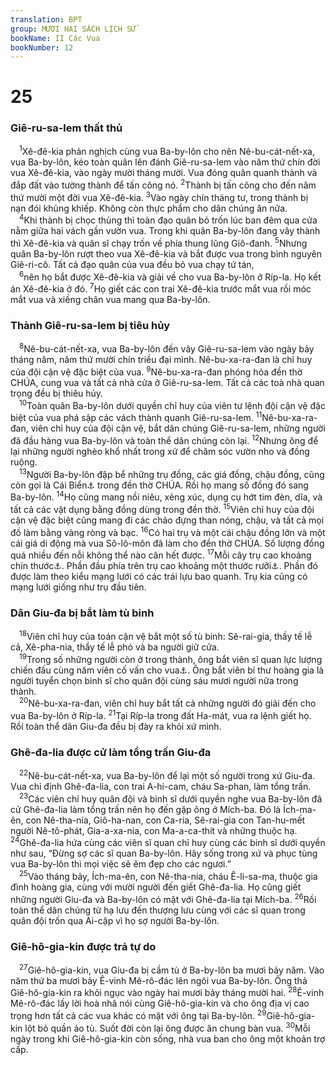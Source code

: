 ```yaml
---
translation: BPT
group: MƯƠI HAI SÁCH LỊCH SỬ
bookName: II Các Vua 
bookNumber: 12
---
```


<div class="title"><h1>25</h1><h3>Giê-ru-sa-lem thất thủ</h3></div>
<span class="verse 2vua_25_1"> <sup>1</sup>Xê-đê-kia phản nghịch cùng vua Ba-by-lôn cho nên Nê-bu-cát-nết-xa, vua Ba-by-lôn, kéo toàn quân lên đánh Giê-ru-sa-lem vào năm thứ chín đời vua Xê-đê-kia, vào ngày mười tháng mười. Vua đóng quân quanh thành và đắp đất vào tường thành để tấn công nó.</span>
<span class="verse 2vua_25_2"><sup>2</sup>Thành bị tấn công cho đến năm thứ mười một đời vua Xê-đê-kia.</span>
<span class="verse 2vua_25_3"><sup>3</sup>Vào ngày chín tháng tư, trong thành bị nạn đói khủng khiếp. Không còn thực phẩm cho dân chúng ăn nữa.<br/></span>
<span class="verse 2vua_25_4"> <sup>4</sup>Khi thành bị chọc thủng thì toàn đạo quân bỏ trốn lúc ban đêm qua cửa nằm giữa hai vách gần vườn vua. Trong khi quân Ba-by-lôn đang vây thành thì Xê-đê-kia và quân sĩ chạy trốn về phía thung lũng Giô-đanh.</span>
<span class="verse 2vua_25_5"><sup>5</sup>Nhưng quân Ba-by-lôn rượt theo vua Xê-đê-kia và bắt được vua trong bình nguyên Giê-ri-cô. Tất cả đạo quân của vua đều bỏ vua chạy tứ tán,<br/></span>
<span class="verse 2vua_25_6"> <sup>6</sup>nên họ bắt được Xê-đê-kia và giải về cho vua Ba-by-lôn ở Ríp-la. Họ kết án Xê-đê-kia ở đó.</span>
<span class="verse 2vua_25_7"><sup>7</sup>Họ giết các con trai Xê-đê-kia trước mắt vua rồi móc mắt vua và xiềng chân vua mang qua Ba-by-lôn.<br/></span>
<div class="title"><h3>Thành Giê-ru-sa-lem bị tiêu hủy</h3></div>
<span class="verse 2vua_25_8"> <sup>8</sup>Nê-bu-cát-nết-xa, vua Ba-by-lôn đến vây Giê-ru-sa-lem vào ngày bảy tháng năm, năm thứ mười chín triều đại mình. Nê-bu-xa-ra-đan là chỉ huy của đội cận vệ đặc biệt của vua.</span>
<span class="verse 2vua_25_9"><sup>9</sup>Nê-bu-xa-ra-đan phóng hỏa đền thờ CHÚA, cung vua và tất cả nhà cửa ở Giê-ru-sa-lem. Tất cả các toà nhà quan trọng đều bị thiêu hủy.<br/></span>
<span class="verse 2vua_25_10"> <sup>10</sup>Toàn quân Ba-by-lôn dưới quyền chỉ huy của viên tư lệnh đội cận vệ đặc biệt của vua phá sập các vách thành quanh Giê-ru-sa-lem.</span>
<span class="verse 2vua_25_11"><sup>11</sup>Nê-bu-xa-ra-đan, viên chỉ huy của đội cận vệ, bắt dân chúng Giê-ru-sa-lem, những người đã đầu hàng vua Ba-by-lôn và toàn thể dân chúng còn lại.</span>
<span class="verse 2vua_25_12"><sup>12</sup>Nhưng ông để lại những người nghèo khổ nhất trong xứ để chăm sóc vườn nho và đồng ruộng.<br/></span>
<span class="verse 2vua_25_13"> <sup>13</sup>Người Ba-by-lôn đập bể những trụ đồng, các giá đồng, chậu đồng, cũng còn gọi là Cái Biển<a data-toggle="tooltip" data-placement="bottom" title="Một bồn lớn dùng chứa nước.">⚓</a> trong đền thờ CHÚA. Rồi họ mang số đồng đó sang Ba-by-lôn.</span>
<span class="verse 2vua_25_14"><sup>14</sup>Họ cũng mang nồi niêu, xẻng xúc, dụng cụ hớt tim đèn, dĩa, và tất cả các vật dụng bằng đồng dùng trong đền thờ.</span>
<span class="verse 2vua_25_15"><sup>15</sup>Viên chỉ huy của đội cận vệ đặc biệt cũng mang đi các chảo đựng than nóng, chậu, và tất cả mọi đồ làm bằng vàng ròng và bạc.</span>
<span class="verse 2vua_25_16"><sup>16</sup>Có hai trụ và một cái chậu đồng lớn và một cái giá di động mà vua Sô-lô-môn đã làm cho đền thờ CHÚA. Số lượng đồng quá nhiều đến nỗi không thể nào cân hết được.</span>
<span class="verse 2vua_25_17"><sup>17</sup>Mỗi cây trụ cao khoảng chín thước<a data-toggle="tooltip" data-placement="bottom" title="Nguyên văn, “18 cu-bít.”">⚓</a>. Phần đầu phía trên trụ cao khoảng một thước rưỡi<a data-toggle="tooltip" data-placement="bottom" title="Nguyên văn, “3 cu-bít.”">⚓</a>. Phần đó được làm theo kiểu mạng lưới có các trái lựu bao quanh. Trụ kia cũng có mạng lưới giống như trụ đầu tiên.<br/></span>
<div class="title"><h3>Dân Giu-đa bị bắt làm tù binh</h3></div>
<span class="verse 2vua_25_18"> <sup>18</sup>Viên chỉ huy của toán cận vệ bắt một số tù binh: Sê-rai-gia, thầy tế lễ cả, Xê-pha-nia, thầy tế lễ phó và ba người giữ cửa.<br/></span>
<span class="verse 2vua_25_19"> <sup>19</sup>Trong số những người còn ở trong thành, ông bắt viên sĩ quan lực lượng chiến đấu cùng năm viên cố vấn cho vua<a data-toggle="tooltip" data-placement="bottom" title="Nguyên văn, “những người thường gặp mặt vua.”">⚓</a>. Ông bắt viên bí thư hoàng gia là người tuyển chọn binh sĩ cho quân đội cùng sáu mươi người nữa trong thành.<br/></span>
<span class="verse 2vua_25_20"> <sup>20</sup>Nê-bu-xa-ra-đan, viên chỉ huy bắt tất cả những người đó giải đến cho vua Ba-by-lôn ở Ríp-la.</span>
<span class="verse 2vua_25_21"><sup>21</sup>Tại Ríp-la trong đất Ha-mát, vua ra lệnh giết họ. Rồi toàn thể dân Giu-đa đều bị đày ra khỏi xứ mình.<br/></span>
<div class="title"><h3>Ghê-đa-lia được cử làm tổng trấn Giu-đa</h3></div>
<span class="verse 2vua_25_22"> <sup>22</sup>Nê-bu-cát-nết-xa, vua Ba-by-lôn để lại một số người trong xứ Giu-đa. Vua chỉ định Ghê-đa-lia, con trai A-hi-cam, cháu Sa-phan, làm tổng trấn.<br/></span>
<span class="verse 2vua_25_23"> <sup>23</sup>Các viên chỉ huy quân đội và binh sĩ dưới quyền nghe vua Ba-by-lôn đã cử Ghê-đa-lia làm tổng trấn nên họ đến gặp ông ở Mích-ba. Đó là Ích-ma-ên, con Nê-tha-nia, Giô-ha-nan, con Ca-ria, Sê-rai-gia con Tan-hu-mết người Nê-tô-phát, Gia-a-xa-nia, con Ma-a-ca-thít và những thuộc hạ.</span>
<span class="verse 2vua_25_24"><sup>24</sup>Ghê-đa-lia hứa cùng các viên sĩ quan chỉ huy cùng các binh sĩ dưới quyền như sau, “Đừng sợ các sĩ quan Ba-by-lôn. Hãy sống trong xứ và phục tùng vua Ba-by-lôn thì mọi việc sẽ êm đẹp cho các ngươi.”<br/></span>
<span class="verse 2vua_25_25"> <sup>25</sup>Vào tháng bảy, Ích-ma-ên, con Nê-tha-nia, cháu Ê-li-sa-ma, thuộc gia đình hoàng gia, cùng với mười người đến giết Ghê-đa-lia. Họ cũng giết những người Giu-đa và Ba-by-lôn có mặt với Ghê-đa-lia tại Mích-ba.</span>
<span class="verse 2vua_25_26"><sup>26</sup>Rồi toàn thể dân chúng từ hạ lưu đến thượng lưu cùng với các sĩ quan trong quân đội trốn qua Ai-cập vì họ sợ người Ba-by-lôn.<br/></span>
<div class="title"><h3>Giê-hô-gia-kin được trả tự do</h3></div>
<span class="verse 2vua_25_27"> <sup>27</sup>Giê-hô-gia-kin, vua Giu-đa bị cầm tù ở Ba-by-lôn ba mươi bảy năm. Vào năm thứ ba mươi bảy Ê-vinh Mê-rô-đác lên ngôi vua Ba-by-lôn. Ông thả Giê-hô-gia-kin ra khỏi ngục vào ngày hai mươi bảy tháng mười hai.</span>
<span class="verse 2vua_25_28"><sup>28</sup>Ê-vinh Mê-rô-đác lấy lời hoà nhã nói cùng Giê-hô-gia-kin và cho ông địa vị cao trọng hơn tất cả các vua khác có mặt với ông tại Ba-by-lôn.</span>
<span class="verse 2vua_25_29"><sup>29</sup>Giê-hô-gia-kin lột bỏ quần áo tù. Suốt đời còn lại ông được ăn chung bàn vua.</span>
<span class="verse 2vua_25_30"><sup>30</sup>Mỗi ngày trong khi Giê-hô-gia-kin còn sống, nhà vua ban cho ông một khoản trợ cấp.<br/></span>
